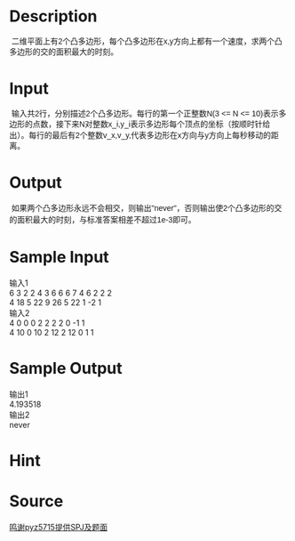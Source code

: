 
# Description

<div class="content"><p> <span style="font-family: Helvetica, &#39;Microsoft Yahei&#39;, verdana; font-size: 14px; line-height: 19.16666603088379px;">二维平面上有2个凸多边形，每个凸多边形在x,y方向上都有一个速度，求两个凸多边形的交的面积最大的时刻。<br/>
</span></p>
<div style="font-family: Helvetica, &#39;Microsoft Yahei&#39;, verdana; font-size: 14px; line-height: 19.16666603088379px;"></div></div>

# Input

<div class="content"><p> <span style="font-family: Helvetica, &#39;Microsoft Yahei&#39;, verdana; font-size: 14px; line-height: 19.16666603088379px;">输入共2行，分别描述2个凸多边形。每行的第一个正整数N(3 &lt;= N &lt;= 10)表示多边形的点数，接下来N对整数x_i,y_i表示多边形每个顶点的坐标（按顺时针给出）。每行的最后有2个整数v_x,v_y,代表多边形在x方向与y方向上每秒移动的距离。<br/>
</span></p>
<div style="font-family: Helvetica, &#39;Microsoft Yahei&#39;, verdana; font-size: 14px; line-height: 19.16666603088379px;"></div></div>

# Output

<div class="content"><p> <span style="font-family: Helvetica, &#39;Microsoft Yahei&#39;, verdana; font-size: 14px; line-height: 19.16666603088379px;">如果两个凸多边形永远不会相交，则输出&#34;never&#34;，否则输出使</span><span style="font-family: Helvetica, &#39;Microsoft Yahei&#39;, verdana; font-size: 14px; line-height: 1.5;">2个凸多边形的交的面积最大的时刻，与标准答案相差不超过1e-3即可。<br/>
</span></p>
<div style="font-family: Helvetica, &#39;Microsoft Yahei&#39;, verdana; font-size: 14px; line-height: 19.16666603088379px;"></div></div>

# Sample Input

<div class="content"><span class="sampledata">输入1<br/>
6 3 2 2 4 3 6 6 6 7 4 6 2 2 2<br/>
4 18 5 22 9 26 5 22 1 -2 1<br/>
输入2<br/>
4 0 0 0 2 2 2 2 0 -1 1<br/>
4 10 0 10 2 12 2 12 0 1 1 </span></div>

# Sample Output

<div class="content"><span class="sampledata">输出1<br/>
4.193518<br/>
输出2<br/>
never </span></div>

# Hint

<div class="content"><p></p></div>

# Source

<div class="content"><p><a href="problemset.php?search=鸣谢pyz5715提供SPJ及题面">鸣谢pyz5715提供SPJ及题面</a></p></div>

